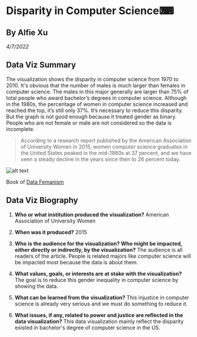 # Disparity in Computer Science⌨
## By Alfie Xu
_4/7/2022_
## Data Viz Summary
The visualization shows the disparity in computer science from 1970 to 2010. It's obvious that the number of males is much larger than females in computer science. The males in this major generally are larger than 75% of total people who award bachelor’s degrees in computer science. Although in the 1980s, the percentage of women in computer science increased and reached the top, it’s still only 37%. It’s necessary to reduce this disparity. But the graph is not good enough because it treated gender as binary. People who are not female or male are not considered so the data is incomplete.

>According to a research report published by the American Association of University Women in 2015, women computer science graduates in the United States peaked in the mid-1980s at 37 percent, and we have seen a steady decline in the years since then to 26 percent today.

![alt text](https://resize-v3.pubpub.org/eyJidWNrZXQiOiJhc3NldHMucHVicHViLm9yZyIsImtleSI6Im84c2JwYWNoLzcxNTg0MzYwMjAwOTUyLmpwZyIsImVkaXRzIjp7InJlc2l6ZSI6eyJ3aWR0aCI6MTYwMCwiZml0IjoiaW5zaWRlIiwid2l0aG91dEVubGFyZ2VtZW50Ijp0cnVlfX19)

Book of [Data Femanism](https://data-feminism.mitpress.mit.edu/pub/vi8obxh7/release/4)

## Data Viz Biography
1. **Who or what institution produced the visualization?**
American Association of University Women

2. **When was it produced?**
2015

3. **Who is the audience for the visualization? Who might be impacted, either directly or indirectly, by the visualization?**
The audience is all readers of the article. People is related majors like computer science will be impacted most because the data is about them.

4. **What values, goals, or interests are at stake with the visualization?**
The goal is to reduce this gender inequality in computer science by showing the data.

5. **What can be learned from the visualization?**
This injustice in computer science is already very serious and we must do something to reduce it.

6. **What issues, if any, related to power and justice are reflected in the data visualization?**
This data visualization mainly reflect the disparity existed in bachelor's degree of computer science in the US.
